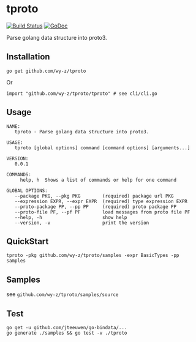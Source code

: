 # tproto
[![Build Status](https://travis-ci.org/wy-z/tproto.svg?branch=master)](https://travis-ci.org/wy-z/tproto) [![GoDoc](https://godoc.org/github.com/wy-z/tproto?status.svg)](http://godoc.org/github.com/wy-z/tproto)

Parse golang data structure into proto3.

## Installation
```
go get github.com/wy-z/tproto
```
Or
```
import "github.com/wy-z/tproto/tproto" # see cli/cli.go
```

## Usage
```
NAME:
   tproto - Parse golang data structure into proto3.

USAGE:
   tproto [global options] command [command options] [arguments...]

VERSION:
   0.0.1

COMMANDS:
     help, h  Shows a list of commands or help for one command

GLOBAL OPTIONS:
   --package PKG, --pkg PKG        (required) package url PKG
   --expression EXPR, --expr EXPR  (required) type expression EXPR
   --proto-package PP, --pp PP     (required) proto package PP
   --proto-file PF, --pf PF        load messages from proto file PF
   --help, -h                      show help
   --version, -v                   print the version
```

## QuickStart

`tproto -pkg github.com/wy-z/tproto/samples -expr BasicTypes -pp samples`

## Samples

see `github.com/wy-z/tproto/samples/source`

## Test

```
go get -u github.com/jteeuwen/go-bindata/...
go generate ./samples && go test -v ./tproto
```